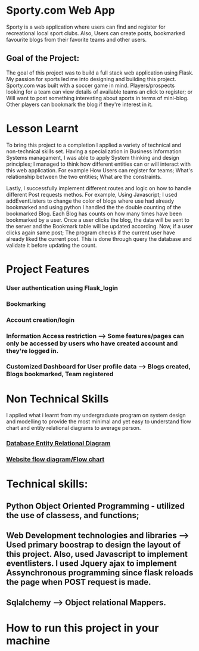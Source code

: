 # Sporty.com Web App
Sporty is a web application where users can find and register for recreational local sport clubs. Also, Users can create posts, bookmarked favourite blogs from their favorite teams and other users. 

## Goal of the Project:
The goal of this project was to build a full stack web application using Flask. My passion for sports led me into designing and building this project. Sporty.com was built with a soccer game in mind. Players/prospects looking for a team can view details of available teams an click to register; or Will want to post something interesting about sports in terms of mini-blog. Other players can bookmark the blog if they're interest in it. 

# Lesson Learnt

To bring this project to a completion I applied a variety of technical and non-technical skills set. Having a specialization in Business Information Systems managament, I was able to apply System thinking and design principles; I managed to think how different entities can or will interact with this web application. For example How Users can register for teams; What's relationship between the two entities; What are the constraints. 

Lastly, I successfully implement different routes and logic on how to handle different Post requests methos. For example, Using Javascript; I used addEventListers to change the color of blogs where use had already bookmarked and using python I handled the the double counting of the bookmarked Blog. Each Blog has counts on how many times have been bookmarked by a user. Once a user clicks the blog, the data will be sent to the server and the Bookmark table will be updated according. Now, if a user clicks again same post; The program checks if the current user  have already liked the current post. This is done through query the database and validate it before updating the count. 

# Project Features
### User authentication using Flask_login
### Bookmarking
### Account creation/login
### Information Access restriction --> Some features/pages can only be accessed by users who have created account and they're logged in.
### Customized Dashboard for User profile data --> Blogs created, Blogs bookmarked, Team registered

# Non Technical Skills 
I applied what i learnt from my undergraduate program on system design and modelling to provide the most minimal and yet easy to understand flow chart and entity relational diagrams to average person. 
### [Database Entity Relational Diagram ](https://lucid.app/lucidchart/b89e6222-ec44-4925-8b19-a9ce1d67381c/edit?viewport_loc=0%2C48%2C2274%2C1074%2C0_0&invitationId=inv_7b379fb1-088d-465f-a412-92f7c02b9b80)
### [Website flow diagram/Flow chart](https://lucid.app/lucidchart/b89e6222-ec44-4925-8b19-a9ce1d67381c/edit?invitationId=inv_7b379fb1-088d-465f-a412-92f7c02b9b80)
### 

# Technical skills:
## Python Object Oriented Programming - utilized the use of classess, and functions; 
## Web Development technologies and libraries --> Used primary boostrap to design the layout of this project. Also, used Javascript to implement eventlisters. I used Jquery ajax to implement Assynchronous programming since flask reloads the page when POST request is made. 
## Sqlalchemy --> Object relational Mappers.


# How to run this project in your machine

